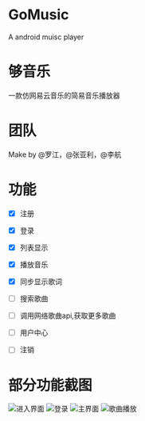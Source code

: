 # GoMusic
A android muisc player

# 够音乐
一款仿网易云音乐的简易音乐播放器

# 团队
Make by @罗江，@张亚利，@李航

# 功能

- [x] 注册
- [x] 登录
- [x] 列表显示
- [x] 播放音乐
- [x] 同步显示歌词
- [ ] 搜索歌曲
- [ ] 调用网络歌曲api,获取更多歌曲
- [ ] 用户中心
- [ ] 注销


# 部分功能截图

![进入界面](example/1.jpg)
![登录](example/2.jpg)
![主界面](example/3.jpg)
![歌曲播放](example/4.jpg)